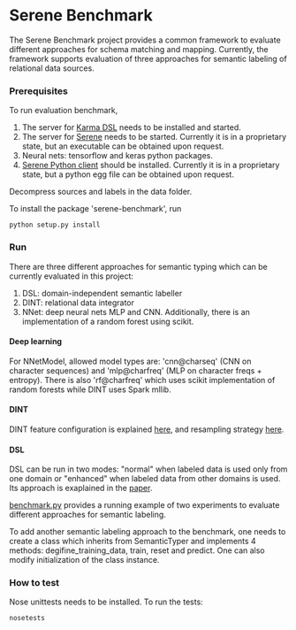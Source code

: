 # Serene Benchmark

The Serene Benchmark project provides a common framework to evaluate different approaches for schema matching and mapping.
Currently, the framework supports evaluation of three approaches for semantic labeling of relational data sources.


### Prerequisites


To run evaluation benchmark,

1. The server for [Karma DSL](https://github.com/NICTA/iswc-2016-semantic-labeling) needs to be installed and started.
2. The server for [Serene](https://github.com/NICTA/serene) needs to be started.
Currently it is in a proprietary state, but an executable can be obtained upon request.
3. Neural nets: tensorflow and keras python packages.
4. [Serene Python client](https://github.com/NICTA/serene-python-client) should be installed.
Currently it is in a proprietary state, but a python egg file can be obtained upon request.

Decompress sources and labels in the data folder.

To install the package 'serene-benchmark', run
```
python setup.py install
```

### Run
There are three different approaches for semantic typing which can be currently evaluated in this project:

1. DSL: domain-independent semantic labeller
2. DINT: relational data integrator
3. NNet: deep neural nets MLP and CNN.
 Additionally, there is an implementation of a random forest using scikit.

#### Deep learning
For NNetModel, allowed model types are: 'cnn@charseq' (CNN on character sequences) and 'mlp@charfreq' (MLP on character freqs + entropy).
There is also 'rf@charfreq' which uses scikit implementation of random forests while DINT uses Spark mllib.

#### DINT
DINT feature configuration is explained [here](http://github.com/NICTA/serene-benchmark/blob/experimental/doc/features.txt),
and resampling strategy [here](http://github.com/NICTA/serene-benchmark/blob/experimental/doc/resampling-strategy).

#### DSL
DSL can be run in two modes: "normal" when labeled data is used only from one domain or "enhanced" when labeled data from other domains is used.
Its approach is exaplained in the [paper](http://usc-isi-i2.github.io/papers/pham16-iswc.pdf).

[benchmark.py](https://github.com/NICTA/serene-benchmark/blob/experimental/serene_benchmark/benchmark.py) provides a running example of two experiments to evaluate different approaches for semantic labeling.

To add another semantic labeling approach to the benchmark, one needs to create a class which inherits from SemanticTyper and implements 4 methods:
degifine_training_data, train, reset and predict. One can also modify initialization of the class instance.

### How to test
Nose unittests needs to be installed. To run the tests:
```
nosetests
```